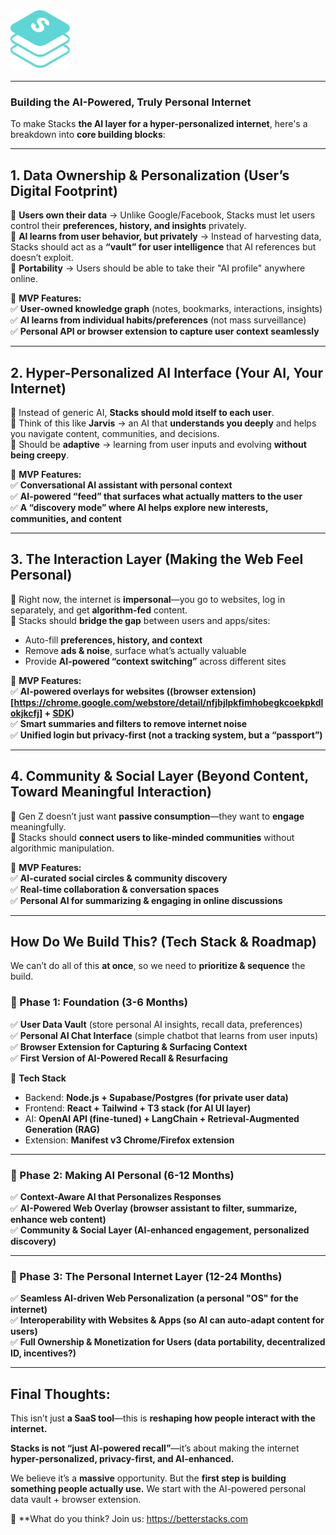 <img src="logo.png" width="96">

---

### **Building the AI-Powered, Truly Personal Internet**  
To make Stacks **the AI layer for a hyper-personalized internet**, here's a breakdown into **core building blocks**:  

---

## **1. Data Ownership & Personalization (User’s Digital Footprint)**
🔹 **Users own their data** → Unlike Google/Facebook, Stacks must let users control their **preferences, history, and insights** privately.  
🔹 **AI learns from user behavior, but privately** → Instead of harvesting data, Stacks should act as a **“vault” for user intelligence** that AI references but doesn’t exploit.  
🔹 **Portability** → Users should be able to take their "AI profile" anywhere online.  

🔑 **MVP Features:**  
✅ **User-owned knowledge graph** (notes, bookmarks, interactions, insights)  
✅ **AI learns from individual habits/preferences** (not mass surveillance)  
✅ **Personal API or browser extension to capture user context seamlessly**  

---

## **2. Hyper-Personalized AI Interface (Your AI, Your Internet)**
🔹 Instead of generic AI, **Stacks should mold itself to each user**.  
🔹 Think of this like **Jarvis** → an AI that **understands you deeply** and helps you navigate content, communities, and decisions.  
🔹 Should be **adaptive** → learning from user inputs and evolving **without being creepy**.  

🔑 **MVP Features:**  
✅ **Conversational AI assistant with personal context**  
✅ **AI-powered “feed” that surfaces what actually matters to the user**  
✅ **A “discovery mode” where AI helps explore new interests, communities, and content**  

---

## **3. The Interaction Layer (Making the Web Feel Personal)**
🔹 Right now, the internet is **impersonal**—you go to websites, log in separately, and get **algorithm-fed** content.  
🔹 Stacks should **bridge the gap** between users and apps/sites:  
   - Auto-fill **preferences, history, and context**  
   - Remove **ads & noise**, surface what’s actually valuable  
   - Provide **AI-powered “context switching”** across different sites  

🔑 **MVP Features:**  
✅ **AI-powered overlays for websites ((browser extension)[https://chrome.google.com/webstore/detail/nfjbjlpkfimhobegkcoekpkdlokjkcfj] + [SDK](https://engage.stacks.im))**  
✅ **Smart summaries and filters to remove internet noise**  
✅ **Unified login but privacy-first (not a tracking system, but a “passport”)**  

---

## **4. Community & Social Layer (Beyond Content, Toward Meaningful Interaction)**
🔹 Gen Z doesn’t just want **passive consumption**—they want to **engage** meaningfully.  
🔹 Stacks should **connect users to like-minded communities** without algorithmic manipulation.  

🔑 **MVP Features:**  
✅ **AI-curated social circles & community discovery**  
✅ **Real-time collaboration & conversation spaces**  
✅ **Personal AI for summarizing & engaging in online discussions**  

---

## **How Do We Build This? (Tech Stack & Roadmap)**
We can’t do all of this **at once**, so we need to **prioritize & sequence** the build.  

### **🔷 Phase 1: Foundation (3-6 Months)**
✅ **User Data Vault** (store personal AI insights, recall data, preferences)  
✅ **Personal AI Chat Interface** (simple chatbot that learns from user inputs)  
✅ **Browser Extension for Capturing & Surfacing Context**  
✅ **First Version of AI-Powered Recall & Resurfacing**  

🔧 **Tech Stack**  
- Backend: **Node.js + Supabase/Postgres (for private user data)**  
- Frontend: **React + Tailwind + T3 stack (for AI UI layer)**  
- AI: **OpenAI API (fine-tuned) + LangChain + Retrieval-Augmented Generation (RAG)**  
- Extension: **Manifest v3 Chrome/Firefox extension**  

---

### **🔷 Phase 2: Making AI Personal (6-12 Months)**
✅ **Context-Aware AI that Personalizes Responses**  
✅ **AI-Powered Web Overlay (browser assistant to filter, summarize, enhance web content)**  
✅ **Community & Social Layer (AI-enhanced engagement, personalized discovery)**  

---

### **🔷 Phase 3: The Personal Internet Layer (12-24 Months)**
✅ **Seamless AI-driven Web Personalization (a personal "OS" for the internet)**  
✅ **Interoperability with Websites & Apps (so AI can auto-adapt content for users)**  
✅ **Full Ownership & Monetization for Users (data portability, decentralized ID, incentives?)**  

---

## **Final Thoughts:**
This isn’t just **a SaaS tool**—this is **reshaping how people interact with the internet.**  

**Stacks is not “just AI-powered recall”**—it’s about making the internet **hyper-personalized, privacy-first, and AI-enhanced.**  

We believe it’s a **massive** opportunity. But the **first step is building something people actually use.** We start with the AI-powered personal data vault + browser extension.

🚀 **What do you think? 
Join us: https://betterstacks.com

